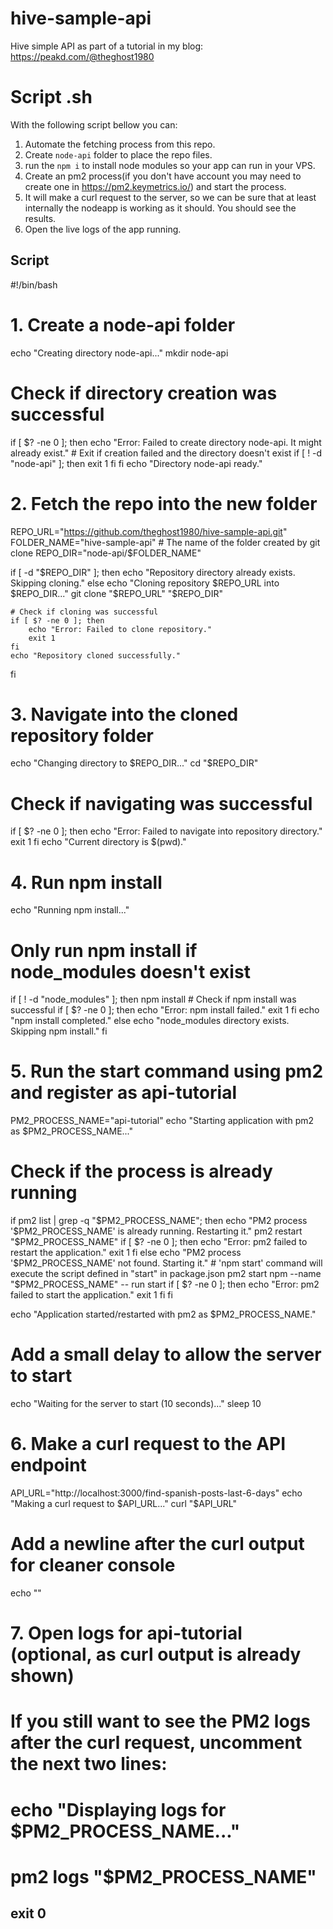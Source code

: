 # hive-sample-api
Hive simple API as part of a tutorial in my blog: https://peakd.com/@theghost1980



# Script .sh
With the following script bellow you can:
1. Automate the fetching process from this repo.
2. Create `node-api` folder to place the repo files.
3. run the `npm i` to install node modules so your app can run in your VPS.
4. Create an pm2 process(if you don't have account you may need to create one in https://pm2.keymetrics.io/) and start the process.
5. It will make a curl request to the server, so we can be sure that at least internally the nodeapp is working as it should. You should see the results.
6. Open the live logs of the app running.

Script
----
#!/bin/bash

# 1. Create a node-api folder
echo "Creating directory node-api..."
mkdir node-api

# Check if directory creation was successful
if [ $? -ne 0 ]; then
    echo "Error: Failed to create directory node-api. It might already exist."
    # Exit if creation failed and the directory doesn't exist
    if [ ! -d "node-api" ]; then
        exit 1
    fi
fi
echo "Directory node-api ready."

# 2. Fetch the repo into the new folder
REPO_URL="https://github.com/theghost1980/hive-sample-api.git"
FOLDER_NAME="hive-sample-api" # The name of the folder created by git clone
REPO_DIR="node-api/$FOLDER_NAME"

if [ -d "$REPO_DIR" ]; then
    echo "Repository directory already exists. Skipping cloning."
else
    echo "Cloning repository $REPO_URL into $REPO_DIR..."
    git clone "$REPO_URL" "$REPO_DIR"

    # Check if cloning was successful
    if [ $? -ne 0 ]; then
        echo "Error: Failed to clone repository."
        exit 1
    fi
    echo "Repository cloned successfully."
fi


# 3. Navigate into the cloned repository folder
echo "Changing directory to $REPO_DIR..."
cd "$REPO_DIR"

# Check if navigating was successful
if [ $? -ne 0 ]; then
    echo "Error: Failed to navigate into repository directory."
    exit 1
fi
echo "Current directory is $(pwd)."

# 4. Run npm install
echo "Running npm install..."
# Only run npm install if node_modules doesn't exist
if [ ! -d "node_modules" ]; then
    npm install
    # Check if npm install was successful
    if [ $? -ne 0 ]; then
        echo "Error: npm install failed."
        exit 1
    fi
    echo "npm install completed."
else
    echo "node_modules directory exists. Skipping npm install."
fi


# 5. Run the start command using pm2 and register as api-tutorial
PM2_PROCESS_NAME="api-tutorial"
echo "Starting application with pm2 as $PM2_PROCESS_NAME..."

# Check if the process is already running
if pm2 list | grep -q "$PM2_PROCESS_NAME"; then
    echo "PM2 process '$PM2_PROCESS_NAME' is already running. Restarting it."
    pm2 restart "$PM2_PROCESS_NAME"
     if [ $? -ne 0 ]; then
        echo "Error: pm2 failed to restart the application."
        exit 1
    fi
else
    echo "PM2 process '$PM2_PROCESS_NAME' not found. Starting it."
    # 'npm start' command will execute the script defined in "start" in package.json
    pm2 start npm --name "$PM2_PROCESS_NAME" -- run start
     if [ $? -ne 0 ]; then
        echo "Error: pm2 failed to start the application."
        exit 1
    fi
fi

echo "Application started/restarted with pm2 as $PM2_PROCESS_NAME."

# Add a small delay to allow the server to start
echo "Waiting for the server to start (10 seconds)..."
sleep 10

# 6. Make a curl request to the API endpoint
API_URL="http://localhost:3000/find-spanish-posts-last-6-days"
echo "Making a curl request to $API_URL..."
curl "$API_URL"

# Add a newline after the curl output for cleaner console
echo ""

# 7. Open logs for api-tutorial (optional, as curl output is already shown)
# If you still want to see the PM2 logs after the curl request, uncomment the next two lines:
# echo "Displaying logs for $PM2_PROCESS_NAME..."
# pm2 logs "$PM2_PROCESS_NAME"

exit 0
----
